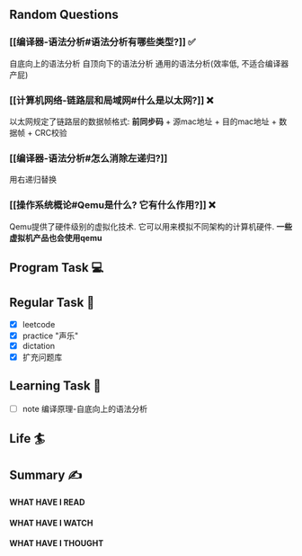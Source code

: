 ## Random Questions
### [[编译器-语法分析#语法分析有哪些类型?]] ✅
自底向上的语法分析
自顶向下的语法分析
通用的语法分析(效率低, 不适合编译器产屁)

### [[计算机网络-链路层和局域网#什么是以太网?]] ❌
以太网规定了链路层的数据帧格式:
**前同步码** + 源mac地址 + 目的mac地址 + 数据帧 + CRC校验

### [[编译器-语法分析#怎么消除左递归?]]
用右递归替换

### [[操作系统概论#Qemu是什么? 它有什么作用?]] ❌
Qemu提供了硬件级别的虚拟化技术.
它可以用来模拟不同架构的计算机硬件.
**一些虚拟机产品也会使用qemu**


## Program Task  💻

## Regular Task  🤡
- [x] leetcode
- [x] practice "声乐"
- [x] dictation
- [x] 扩充问题库

## Learning Task 🎯
- [ ] note 编译原理-自底向上的语法分析

## Life 🏄

## Summary ✍
####  WHAT HAVE I READ

#### WHAT HAVE I WATCH

#### WHAT HAVE I THOUGHT

